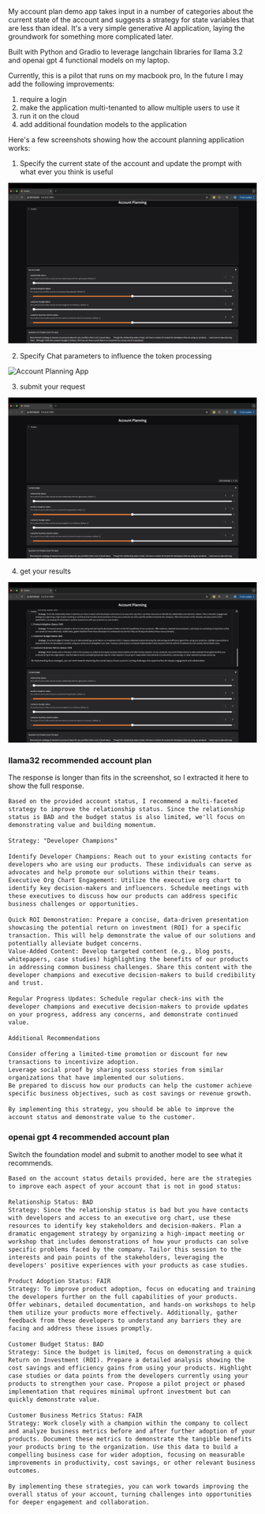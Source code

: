 My account plan demo app takes input in a number of categories about the current state of the account and suggests a strategy for state variables that are less than ideal. It's a very simple generative AI application, laying the groundwork for something more complicated later.

Built with Python and Gradio to leverage langchain libraries for llama 3.2 and openai gpt 4 functional models on my laptop.    

Currently, this is a pilot that runs on my macbook pro, In the future I may add the following improvements:

1. require a login
2. make the application multi-tenanted to allow multiple users to use it
3. run it on the cloud
4. add additional foundation models to the application

Here's a few screenshots showing how the account planning application works:

1. Specify the current state of the account and update the prompt with what ever you think is useful

![Account Planning App](../../images/app-inference-account-planning/1-specifyCurrentState.png)

2. Specify Chat parameters to influence the token processing

![Account Planning App](../../images/app-inference-account-planning/2-specifyChatbltParameters.png)

3. submit your request

![Account Planning App](../../images/app-inference-account-planning/3-submitRequest.png)

4. get your results

![Account Planning App](../../images/app-inference-account-planning/4-getCompletionResponse.png)

### llama32 recommended account plan

The response is longer than fits in the screenshot, so I extracted it here to show the full response.
```
Based on the provided account status, I recommend a multi-faceted strategy to improve the relationship status. Since the relationship status is BAD and the budget status is also limited, we'll focus on demonstrating value and building momentum.

Strategy: "Developer Champions"

Identify Developer Champions: Reach out to your existing contacts for developers who are using our products. These individuals can serve as advocates and help promote our solutions within their teams.
Executive Org Chart Engagement: Utilize the executive org chart to identify key decision-makers and influencers. Schedule meetings with these executives to discuss how our products can address specific business challenges or opportunities.

Quick ROI Demonstration: Prepare a concise, data-driven presentation showcasing the potential return on investment (ROI) for a specific transaction. This will help demonstrate the value of our solutions and potentially alleviate budget concerns.
Value-Added Content: Develop targeted content (e.g., blog posts, whitepapers, case studies) highlighting the benefits of our products in addressing common business challenges. Share this content with the developer champions and executive decision-makers to build credibility and trust.

Regular Progress Updates: Schedule regular check-ins with the developer champions and executive decision-makers to provide updates on your progress, address any concerns, and demonstrate continued value.

Additional Recommendations

Consider offering a limited-time promotion or discount for new transactions to incentivize adoption.
Leverage social proof by sharing success stories from similar organizations that have implemented our solutions.
Be prepared to discuss how our products can help the customer achieve specific business objectives, such as cost savings or revenue growth.

By implementing this strategy, you should be able to improve the account status and demonstrate value to the customer.
```


### openai gpt 4 recommended account plan

Switch the foundation model and submit to another model to see what it recommends.  

```
Based on the account status details provided, here are the strategies to improve each aspect of your account that is not in good status:

Relationship Status: BAD
Strategy: Since the relationship status is bad but you have contacts with developers and access to an executive org chart, use these resources to identify key stakeholders and decision-makers. Plan a dramatic engagement strategy by organizing a high-impact meeting or workshop that includes demonstrations of how your products can solve specific problems faced by the company. Tailor this session to the interests and pain points of the stakeholders, leveraging the developers' positive experiences with your products as case studies.

Product Adoption Status: FAIR
Strategy: To improve product adoption, focus on educating and training the developers further on the full capabilities of your products. Offer webinars, detailed documentation, and hands-on workshops to help them utilize your products more effectively. Additionally, gather feedback from these developers to understand any barriers they are facing and address these issues promptly.

Customer Budget Status: BAD
Strategy: Since the budget is limited, focus on demonstrating a quick Return on Investment (ROI). Prepare a detailed analysis showing the cost savings and efficiency gains from using your products. Highlight case studies or data points from the developers currently using your products to strengthen your case. Propose a pilot project or phased implementation that requires minimal upfront investment but can quickly demonstrate value.

Customer Business Metrics Status: FAIR
Strategy: Work closely with a champion within the company to collect and analyze business metrics before and after further adoption of your products. Document these metrics to demonstrate the tangible benefits your products bring to the organization. Use this data to build a compelling business case for wider adoption, focusing on measurable improvements in productivity, cost savings, or other relevant business outcomes.

By implementing these strategies, you can work towards improving the overall status of your account, turning challenges into opportunities for deeper engagement and collaboration.
```